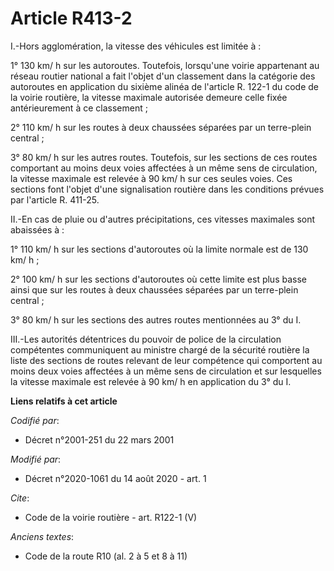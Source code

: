 # Article R413-2

I.-Hors agglomération, la vitesse des véhicules est limitée à : 

1° 130 km/ h sur les autoroutes. Toutefois, lorsqu'une voirie appartenant au réseau routier national a fait l'objet d'un
classement dans la catégorie des autoroutes en application du sixième alinéa de l'article R. 122-1 du code de la voirie
routière, la vitesse maximale autorisée demeure celle fixée antérieurement à ce classement ; 

2° 110 km/ h sur les routes à deux chaussées séparées par un terre-plein central ; 

3° 80 km/ h sur les autres routes. Toutefois, sur les sections de ces routes comportant au moins deux voies affectées à un
même sens de circulation, la vitesse maximale est relevée à 90 km/ h sur ces seules voies. Ces sections font l'objet d'une
signalisation routière dans les conditions prévues par l'article R. 411-25. 

II.-En cas de pluie ou d'autres précipitations, ces vitesses maximales sont abaissées à : 

1° 110 km/ h sur les sections d'autoroutes où la limite normale est de 130 km/ h ; 

2° 100 km/ h sur les sections d'autoroutes où cette limite est plus basse ainsi que sur les routes à deux chaussées séparées
par un terre-plein central ; 

3° 80 km/ h sur les sections des autres routes mentionnées au 3° du I. 

III.-Les autorités détentrices du pouvoir de police de la circulation compétentes communiquent au ministre chargé de la
sécurité routière la liste des sections de routes relevant de leur compétence qui comportent au moins deux voies affectées à
un même sens de circulation et sur lesquelles la vitesse maximale est relevée à 90 km/ h en application du 3° du I.

**Liens relatifs à cet article**

_Codifié par_:

  - Décret n°2001-251 du 22 mars 2001

_Modifié par_:

  - Décret n°2020-1061 du 14 août 2020 - art. 1

_Cite_:

  - Code de la voirie routière - art. R122-1 (V)

_Anciens textes_:

  - Code de la route R10 (al. 2 à 5 et 8 à 11)
